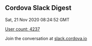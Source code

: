 ## Cordova Slack Digest
Sat, 21 Nov 2020 08:24:52 GMT

[User count: 4237](https://cordova.slack.com/)


Join the conversation at [slack.cordova.io](http://slack.cordova.io/)
